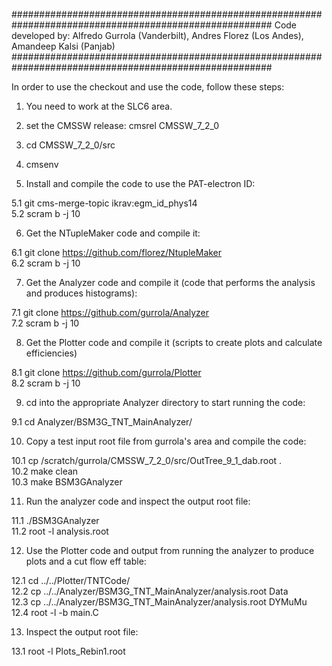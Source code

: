 #######################################################################################################
Code developed by: Alfredo Gurrola (Vanderbilt), Andres Florez (Los Andes), Amandeep Kalsi (Panjab)
#######################################################################################################

In order to use the checkout and use the code, follow these steps:

1. You need to work at the SLC6 area.

2. set the CMSSW release: cmsrel CMSSW_7_2_0

3. cd CMSSW_7_2_0/src

4. cmsenv

5. Install and compile the code to use the PAT-electron ID:

  5.1 git cms-merge-topic ikrav:egm_id_phys14 <br>
  5.2 scram b -j 10

6. Get the NTupleMaker code and compile it:
  
  6.1 git clone https://github.com/florez/NtupleMaker <br>
  6.2 scram b -j 10
  
7. Get the Analyzer code and compile it (code that performs the analysis and produces histograms):

  7.1 git clone https://github.com/gurrola/Analyzer <br>
  7.2 scram b -j 10

8. Get the Plotter code and compile it (scripts to create plots and calculate efficiencies)

  8.1 git clone https://github.com/gurrola/Plotter <br>
  8.2 scram b -j 10

9. cd into the appropriate Analyzer directory to start running the code:

  9.1 cd Analyzer/BSM3G_TNT_MainAnalyzer/

10. Copy a test input root file from gurrola's area and compile the code:

  10.1 cp /scratch/gurrola/CMSSW_7_2_0/src/OutTree_9_1_dab.root . <br>
  10.2 make clean <br>
  10.3 make BSM3GAnalyzer
  
11. Run the analyzer code and inspect the output root file:

  11.1 ./BSM3GAnalyzer <br>
  11.2 root -l analysis.root
  
12. Use the Plotter code and output from running the analyzer to produce plots and a cut flow eff table:

  12.1 cd ../../Plotter/TNTCode/ <br>
  12.2 cp ../../Analyzer/BSM3G_TNT_MainAnalyzer/analysis.root Data <br>
  12.3 cp ../../Analyzer/BSM3G_TNT_MainAnalyzer/analysis.root DYMuMu <br>
  12.4 root -l -b main.C

13. Inspect the output root file:

  13.1 root -l Plots_Rebin1.root
